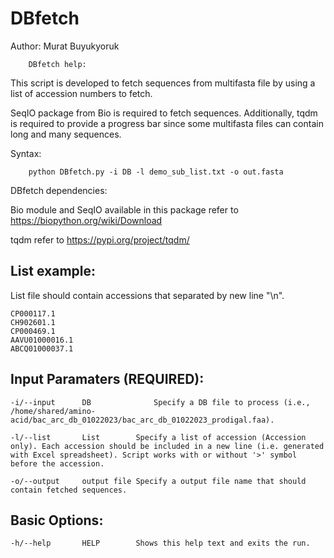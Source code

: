 # DBfetch

Author: Murat Buyukyoruk

        DBfetch help:

This script is developed to fetch sequences from multifasta file by using a list of accession numbers to fetch. 

SeqIO package from Bio is required to fetch sequences. Additionally, tqdm is required to provide a progress bar since some multifasta files can contain long and many sequences.

Syntax:

        python DBfetch.py -i DB -l demo_sub_list.txt -o out.fasta

DBfetch dependencies:

Bio module and SeqIO available in this package      refer to https://biopython.org/wiki/Download

tqdm                                                refer to https://pypi.org/project/tqdm/

List example:
------------
List file should contain accessions that separated by new line "\n".

	CP000117.1
	CH902601.1
	CP000469.1
	AAVU01000016.1
	ABCQ01000037.1

Input Paramaters (REQUIRED):
----------------------------
	-i/--input		DB              Specify a DB file to process (i.e., /home/shared/amino-acid/bac_arc_db_01022023/bac_arc_db_01022023_prodigal.faa).

	-l/--list		List		Specify a list of accession (Accession only). Each accession should be included in a new line (i.e. generated with Excel spreadsheet). Script works with or without '>' symbol before the accession.

	-o/--output		output file	Specify a output file name that should contain fetched sequences.

Basic Options:
--------------
	-h/--help		HELP		Shows this help text and exits the run.
